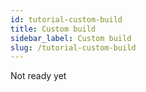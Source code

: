 ```yaml
---
id: tutorial-custom-build
title: Custom build
sidebar_label: Custom build
slug: /tutorial-custom-build
---
```


Not ready yet
